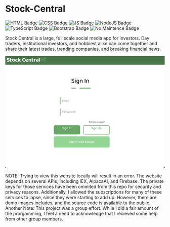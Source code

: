 # Stock-Central
![HTML Badge](https://img.shields.io/badge/HTML-239120?style=for-the-badge&logo=html5&logoColor=white)
![CSS Badge](https://img.shields.io/badge/CSS-239120?&style=for-the-badge&logo=css3&logoColor=white)
![JS Badge](https://img.shields.io/badge/JavaScript-F7DF1E?style=for-the-badge&logo=javascript&logoColor=black)
![NodeJS Badge](https://img.shields.io/badge/Node.js-43853D?style=for-the-badge&logo=node.js&logoColor=white)
![TypeScript Badge](https://img.shields.io/badge/TypeScript-007ACC?style=for-the-badge&logo=typescript&logoColor=white)
![Bootstrap Badge](https://img.shields.io/badge/Bootstrap-563D7C?style=for-the-badge&logo=bootstrap&logoColor=white)
![No Maintence Badge](http://unmaintained.tech/badge.svg)

Stock Central is a large, full scale social media app for investors. Day traders, institutional investors, and hobbiest alike can come together and share their latest trades, trending companies, and breaking financial news.

![Demo Image](demo-images/Stock-Central-SignIn-Page.png)

NOTE: Trying to view this website locally will result in an error. The website depends on several APIs, including IEX, AlpacaAI, and Firebase. The private keys for those services have been ommited from this repo for security and privacy reasons. Additionally, I allowed the subscriptions for many of these services to lapse, since they were starting to add up. However, there are demo images includes, and the source code is available to the public.
Another Note: This project was a group effort. While I did a fair amount of the prorgamming, I feel a need to acknowledge that I recieved some help from other group members.
